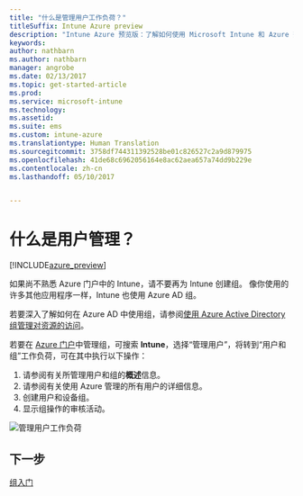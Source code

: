 ```yaml
---
title: "什么是管理用户工作负荷？"
titleSuffix: Intune Azure preview
description: "Intune Azure 预览版：了解如何使用 Microsoft Intune 和 Azure 查看和管理用户。"
keywords: 
author: nathbarn
ms.author: nathbarn
manager: angrobe
ms.date: 02/13/2017
ms.topic: get-started-article
ms.prod: 
ms.service: microsoft-intune
ms.technology: 
ms.assetid: 
ms.suite: ems
ms.custom: intune-azure
ms.translationtype: Human Translation
ms.sourcegitcommit: 3758df744311392528be01c826527c2a9d879975
ms.openlocfilehash: 41de68c6962056164e8ac62aea657a74dd9b229e
ms.contentlocale: zh-cn
ms.lasthandoff: 05/10/2017


---
```


# <a name="what-is-user-management"></a>什么是用户管理？


[!INCLUDE[azure_preview](../includes/azure_preview.md)]

如果尚不熟悉 Azure 门户中的 Intune，请不要再为 Intune 创建组。 像你使用的许多其他应用程序一样，Intune 也使用 Azure AD 组。

若要深入了解如何在 Azure AD 中使用组，请参阅[使用 Azure Active Directory 组管理对资源的访问](https://docs.microsoft.com/azure/active-directory/active-directory-manage-groups)。

若要在 [Azure 门户](https://portal.azure.com)中管理组，可搜索 **Intune**，选择“管理用户”，将转到“用户和组”工作负荷，可在其中执行以下操作：

1. 请参阅有关所管理用户和组的**概述**信息。
2. 请参阅有关使用 Azure 管理的所有用户的详细信息。
3. 创建用户和设备组。
4. 显示组操作的审核活动。

![管理用户工作负荷](./media/manage-users.png)


## <a name="next-step"></a>下一步

[组入门](../manage-users/get-started-with-groups.md)

